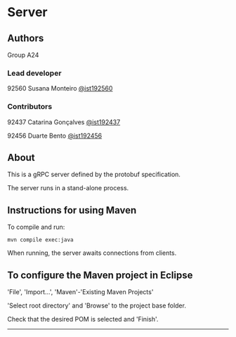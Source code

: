 # Server


## Authors

Group A24

### Lead developer 

92560 Susana Monteiro [@ist192560](https://git.rnl.tecnico.ulisboa.pt/ist192560)


### Contributors

92437 Catarina Gonçalves [@ist192437](https://git.rnl.tecnico.ulisboa.pt/ist192437)

92456 Duarte Bento [@ist192456](https://git.rnl.tecnico.ulisboa.pt/ist192456)


## About

This is a gRPC server defined by the protobuf specification.

The server runs in a stand-alone process.


## Instructions for using Maven

To compile and run:

```
mvn compile exec:java
```

When running, the server awaits connections from clients.


## To configure the Maven project in Eclipse

'File', 'Import...', 'Maven'-'Existing Maven Projects'

'Select root directory' and 'Browse' to the project base folder.

Check that the desired POM is selected and 'Finish'.


----

